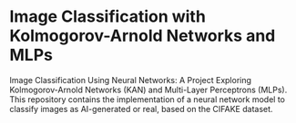 # Image Classification with Kolmogorov-Arnold Networks and MLPs
Image Classification Using Neural Networks: A Project Exploring Kolmogorov-Arnold Networks (KAN) and Multi-Layer Perceptrons (MLPs). This repository contains the implementation of a neural network model to classify images as AI-generated or real, based on the CIFAKE dataset.
